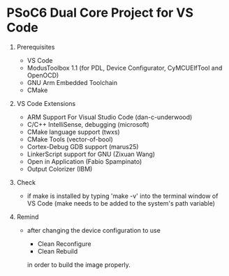 # PSoC6 Dual Core Project for VS Code

1. Prerequisites
    - VS Code
    - ModusToolbox 1.1 (for PDL, Device Configurator, CyMCUElfTool and OpenOCD)
    - GNU Arm Embedded Toolchain
    - CMake

1. VS Code Extensions
    - ARM Support For Visual Studio Code (dan-c-underwood)
    - C/C++ IntelliSense, debugging (microsoft)
    - CMake language support (twxs)
    - CMake Tools (vector-of-bool)
    - Cortex-Debug GDB support (marus25)
    - LinkerScript support for GNU (Zixuan Wang)
    - Open in Application (Fabio Spampinato)
    - Output Colorizer (IBM)
    
1. Check
    - if make is installed by typing 'make -v' into the terminal window of VS Code
        (make needs to be added to the system's path variable)
        
        
1. Remind
    - after changing the device configuration to use
        - Clean Reconfigure
        - Clean Rebuild
        
        in order to build the image properly.
